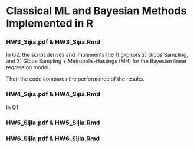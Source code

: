 # Classical ML and Bayesian Methods Implemented in R

### HW3_Sijia.pdf & HW3_Sijia.Rmd

In Q2, the script derives and implements the 1) g-priors 2) Gibbs Sampling, and 3) Gibbs Sampling + Metropolis-Hastings (MH) for the Bayesian linear regression model.

Then the code compares the performance of the results.

### HW4_Sijia.pdf & HW4_Sijia.Rmd

In Q1

### HW5_Sijia.pdf & HW5_Sijia.Rmd



### HW6_Sijia.pdf & HW6_Sijia.Rmd
